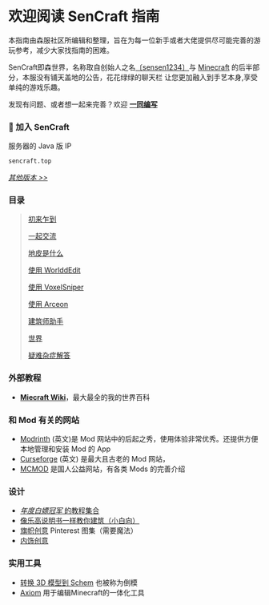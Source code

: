 # 欢迎阅读 SenCraft 指南

本指南由森服社区所编辑和整理，旨在为每一位新手或者大佬提供尽可能完善的游玩参考，减少大家找指南的困难。

SenCraft即森世界，名称取自创始人之名[〔sensen1234〕](https://space.bilibili.com/356228632)与 [Minecraft](https://minecraft.wiki) 的后半部分，本服没有铺天盖地的公告，花花绿绿的聊天栏
让您更加融入到手艺本身,享受单纯的游戏乐趣。


发现有问题、或者想一起来完善？欢迎 [**一同编写**](https://github.com/Lala-0x3f/SenCraft-guide)

### 🧭 加入 SenCraft
服务器的 Java 版 IP
```bash [Minecraft]
sencraft.top
```

[*其他版本 >>*](base#服务器地址)

### 目录

> [初来乍到](base)
>
> [一起交流](chatting)
>
> [地皮是什么](../plots)
>
> [使用 WorlddEdit](../we)
>
> [使用 VoxelSniper](../vs)
>
> [使用 Arceon](../arceon)
>
> [建筑师助手](../builder-helper)
>
> [世界](../worlds)
>
> [疑难杂症解答](../problem)

### 外部教程

- [**Miecraft Wiki**](https://zh.minecraft.wiki/w/Minecraft_Wiki)，最大最全的我的世界百科

### 和 Mod 有关的网站

- [Modrinth](https://modrinth.com/) (英文)是 Mod 网站中的后起之秀，使用体验非常优秀。还提供方便本地管理和安装 Mod 的 App
- [Curseforge](https://www.curseforge.com/minecraft) (英文) 是最大且古老的 Mod 网站，
- [MCMOD](https://www.mcmod.cn/) 是国人公益网站，有各类 Mods 的完善介绍

### 设计

- [*年度白嫖冠军* 的教程集合](https://space.bilibili.com/437268866/favlist?fid=3833801866&ftype=create)
- [像乐高说明书一样教你建筑（小白向）](https://builditapp.com/)
- [旗帜创意](https://www.pinterest.com/yusei5d5d/mc-banners/) Pinterest 图集（需要魔法）
- [内饰创意](https://www.crafty.build/)

### 实用工具

- [转换 3D 模型到 Schem](https://objtoschematic.com/) 也被称为倒模
- [Axiom](https://axiom.moulberry.com/) 用于编辑Minecraft的一体化工具

